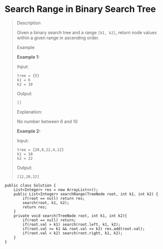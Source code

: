 # Search Range in Binary Search Tree

> Description
>
> Given a binary search tree and a range `[k1, k2]`, return node values within a given range in ascending order.
>
> Example
>
> **Example 1:**
>
> Input:
>
> ```
> tree = {5}
> k1 = 6
> k2 = 10
> ```
>
> Output:
>
> ```
> []
> ```
>
> Explanation:
>
> No number between 6 and 10
>
> **Example 2:**
>
> Input:
>
> ```
> tree = {20,8,22,4,12}
> k1 = 10
> k2 = 22
> ```
>
> Output:
>
> ```
> [12,20,22]
> ```

```
public class Solution {
    List<Integer> res = new ArrayList<>();
    public List<Integer> searchRange(TreeNode root, int k1, int k2) {
        if(root == null) return res;
        search(root, k1, k2);
        return res;
    }
    private void search(TreeNode root, int k1, int k2){
        if(root == null) return;
        if(root.val > k1) search(root.left, k1, k2);
        if(root.val >= k1 && root.val <= k2) res.add(root.val);
        if(root.val < k2) search(root.right, k1, k2);
    }
}
```
